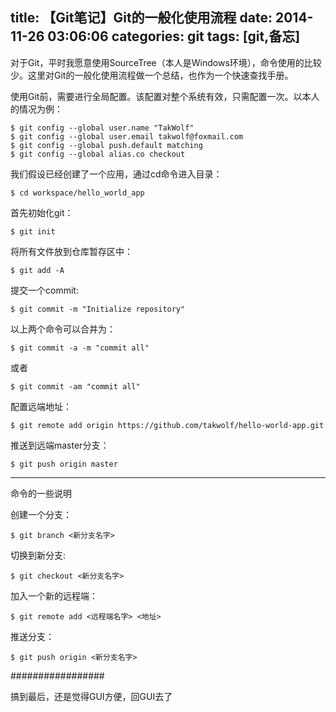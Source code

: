 title: 【Git笔记】Git的一般化使用流程
date: 2014-11-26 03:06:06
categories: git
tags: [git,备忘]
---
对于Git，平时我愿意使用SourceTree（本人是Windows环境），命令使用的比较少。这里对Git的一般化使用流程做一个总结，也作为一个快速查找手册。

<!-- more -->

使用Git前，需要进行全局配置。该配置对整个系统有效，只需配置一次。以本人的情况为例：

    $ git config --global user.name "TakWolf"
    $ git config --global user.email takwolf@foxmail.com
    $ git config --global push.default matching
    $ git config --global alias.co checkout

我们假设已经创建了一个应用，通过cd命令进入目录：

    $ cd workspace/hello_world_app

首先初始化git：

    $ git init

将所有文件放到仓库暂存区中：

    $ git add -A

提交一个commit:

    $ git commit -m "Initialize repository"

以上两个命令可以合并为：

    $ git commit -a -m "commit all"

或者

    $ git commit -am "commit all"

配置远端地址：

    $ git remote add origin https://github.com/takwolf/hello-world-app.git

推送到远端master分支：

    $ git push origin master

---
命令的一些说明

创建一个分支：

    $ git branch <新分支名字>

切换到新分支:

    $ git checkout <新分支名字>

加入一个新的远程端：

    $ git remote add <远程端名字> <地址>

推送分支：

    $ git push origin <新分支名字>

#################

搞到最后，还是觉得GUI方便，回GUI去了
